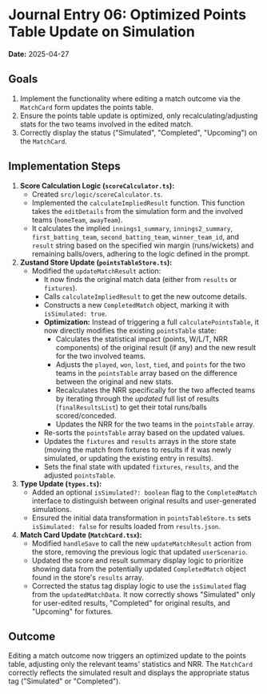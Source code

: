 # Journal Entry 06: Optimized Points Table Update on Simulation

**Date:** 2025-04-27

## Goals

1.  Implement the functionality where editing a match outcome via the `MatchCard` form updates the points table.
2.  Ensure the points table update is optimized, only recalculating/adjusting stats for the two teams involved in the edited match.
3.  Correctly display the status ("Simulated", "Completed", "Upcoming") on the `MatchCard`.

## Implementation Steps

1.  **Score Calculation Logic (`scoreCalculator.ts`):**
    *   Created `src/logic/scoreCalculator.ts`.
    *   Implemented the `calculateImpliedResult` function. This function takes the `editDetails` from the simulation form and the involved teams (`homeTeam`, `awayTeam`).
    *   It calculates the implied `innings1_summary`, `innings2_summary`, `first_batting_team`, `second_batting_team`, `winner_team_id`, and `result` string based on the specified win margin (runs/wickets) and remaining balls/overs, adhering to the logic defined in the prompt.
2.  **Zustand Store Update (`pointsTableStore.ts`):**
    *   Modified the `updateMatchResult` action:
        *   It now finds the original match data (either from `results` or `fixtures`).
        *   Calls `calculateImpliedResult` to get the new outcome details.
        *   Constructs a new `CompletedMatch` object, marking it with `isSimulated: true`.
        *   **Optimization:** Instead of triggering a full `calculatePointsTable`, it now directly modifies the existing `pointsTable` state:
            *   Calculates the statistical impact (points, W/L/T, NRR components) of the original result (if any) and the new result for the two involved teams.
            *   Adjusts the `played`, `won`, `lost`, `tied`, and `points` for the two teams in the `pointsTable` array based on the difference between the original and new stats.
            *   Recalculates the NRR specifically for the two affected teams by iterating through the *updated* full list of results (`finalResultsList`) to get their total runs/balls scored/conceded.
            *   Updates the NRR for the two teams in the `pointsTable` array.
        *   Re-sorts the `pointsTable` array based on the updated values.
        *   Updates the `fixtures` and `results` arrays in the store state (moving the match from fixtures to results if it was newly simulated, or updating the existing entry in results).
        *   Sets the final state with updated `fixtures`, `results`, and the adjusted `pointsTable`.
3.  **Type Update (`types.ts`):**
    *   Added an optional `isSimulated?: boolean` flag to the `CompletedMatch` interface to distinguish between original results and user-generated simulations.
    *   Ensured the initial data transformation in `pointsTableStore.ts` sets `isSimulated: false` for results loaded from `results.json`.
4.  **Match Card Update (`MatchCard.tsx`):**
    *   Modified `handleSave` to call the new `updateMatchResult` action from the store, removing the previous logic that updated `userScenario`.
    *   Updated the score and result summary display logic to prioritize showing data from the potentially updated `CompletedMatch` object found in the store's `results` array.
    *   Corrected the status tag display logic to use the `isSimulated` flag from the `updatedMatchData`. It now correctly shows "Simulated" only for user-edited results, "Completed" for original results, and "Upcoming" for fixtures.

## Outcome

Editing a match outcome now triggers an optimized update to the points table, adjusting only the relevant teams' statistics and NRR. The `MatchCard` correctly reflects the simulated result and displays the appropriate status tag ("Simulated" or "Completed").
